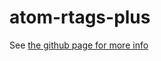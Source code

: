 # atom-rtags-plus

See [the github page for more info](https://sphaerophoria.github.io/atom-rtags-plus)

